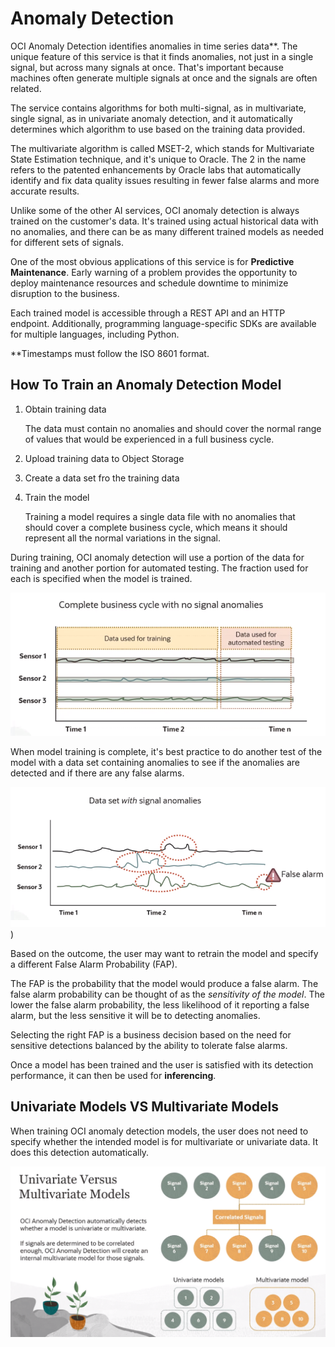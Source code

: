 # Anomaly Detection

OCI Anomaly Detection identifies anomalies in time series data**. The unique feature of this service is that it finds anomalies, not just in a single signal, but across many signals at once. That's important because machines often generate multiple signals at once and the signals are often related.

The service contains algorithms for both multi-signal, as in multivariate, single signal, as in univariate anomaly detection, and it automatically determines which algorithm to use based on the training data provided. 

The multivariate algorithm is called MSET-2, which stands for Multivariate State Estimation technique, and it's unique to Oracle. The 2 in the name refers to the patented enhancements by Oracle labs that automatically identify and fix data quality issues resulting in fewer false alarms and more accurate results.

Unlike some of the other AI services, OCI anomaly detection is always trained on the customer's data. It's trained using actual historical data with no anomalies, and there can be as many different trained models as needed for different sets of signals.

One of the most obvious applications of this service is for **Predictive Maintenance**. Early warning of a problem provides the opportunity to deploy maintenance resources and schedule downtime to minimize disruption to the business.

Each trained model is accessible through a REST API and an HTTP endpoint. Additionally, programming language-specific SDKs are available for multiple languages, including Python. 

**Timestamps must follow the ISO 8601 format.

## How To Train an Anomaly Detection Model

1. Obtain training data

    The data must contain no anomalies and should cover the normal range of values that would be experienced in a full business cycle.

2. Upload training data to Object Storage

3. Create a data set fro the training data

4. Train the model
    
    Training a model requires a single data file with no anomalies that should cover a complete business cycle, which means it should represent all the normal variations in the signal. 
    
    
During training, OCI anomaly detection will use a portion of the data for training and another portion for automated testing. The fraction used for each is specified when the model is trained.

![Model Training](../images/model_training_1.png)

When model training is complete, it's best practice to do another test of the model with a data set containing anomalies to see if the anomalies are detected and if there are any false alarms. 

![Model Training](../images/model_training_2.png))

Based on the outcome, the user may want to retrain the model and specify a different False Alarm Probability (FAP). 

The FAP is the probability that the model would produce a false alarm. The false alarm probability can be thought of as the *sensitivity of the model*. The lower the false alarm probability, the less likelihood of it reporting a false alarm, but the less sensitive it will be to detecting anomalies. 

Selecting the right FAP is a business decision based on the need for sensitive detections balanced by the ability to tolerate false alarms.

Once a model has been trained and the user is satisfied with its detection performance, it can then be used for **inferencing**. 

## Univariate Models VS Multivariate Models

When training OCI anomaly detection models, the user does not need to specify whether the intended model is for multivariate or univariate data. It does this detection automatically. 

![Univariate Models VS Multivariate Models](../images/univariate_vs_multivariate.png)